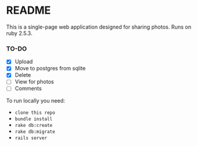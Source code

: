 # README

This is a single-page web application designed for sharing photos.
Runs on ruby 2.5.3.

### TO-DO
- [x] Upload
- [x] Move to postgres from sqlite
- [x] Delete
- [ ] View for photos
- [ ] Comments

To run locally you need: 
* `clone this repo`
* `bundle install`
* `rake db:create`
* `rake db:migrate`
* `rails server`


